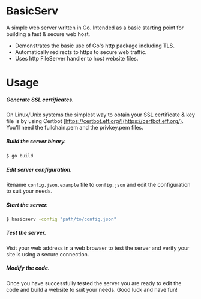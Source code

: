 # BasicServ
A simple web server written in Go. Intended as a basic starting point for building a fast & secure web host.
* Demonstrates the basic use of Go's http package including TLS.
* Automatically redirects to https to secure web traffic.
* Uses http FileServer handler to host website files.

# Usage

##### Generate SSL certificates.
On Linux/Unix systems the simplest way to obtain your SSL certificate & key file is by using Certbot
[https://certbot.eff.org/](https://certbot.eff.org/). You'll need the fullchain.pem and the privkey.pem files.

##### Build the server binary.
```Bash
$ go build
```

##### Edit server configuration.
Rename `config.json.example` file to `config.json` and edit the configuration to suit your needs.

##### Start the server.
```Bash
$ basicserv -config "path/to/config.json"
```

##### Test the server.
Visit your web address in a web browser to test the server and verify your site is using a secure connection.

##### Modify the code.
Once you have successfully tested the server you are ready to edit the code and build a website to suit your needs. Good luck and have fun!